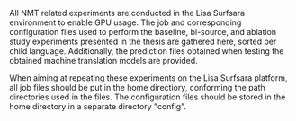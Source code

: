 All NMT related experiments are conducted in the Lisa Surfsara environment to enable GPU usage. The job and corresponding configuration files used to perform the baseline, bi-source, and ablation study experiments presented in the thesis are gathered here, sorted per child language. Additionally, the prediction files obtained when testing the obtained machine translation models are provided.

When aiming at repeating these experiments on the Lisa Surfsara platform, all job files should be put in the home directiory, conforming the path directories used in the files. The configuration files should be stored in the home directory in a separate directory "config". 

